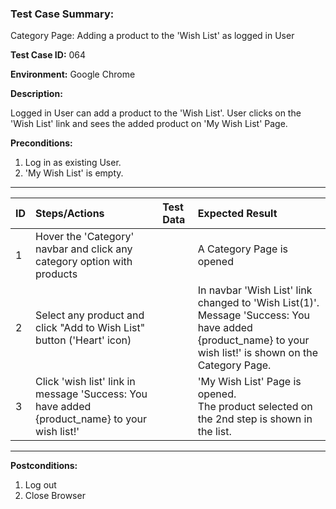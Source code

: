 
### Test Case Summary:

Category Page: Adding a product to the 'Wish List' as logged in User

**Test Case ID:** 064

**Environment:** Google Chrome

**Description:**

Logged in User can add a product to the 'Wish List'. User clicks on the 'Wish List' link and sees the added product on 'My Wish List' Page.

**Preconditions:**
1. Log in as existing User.
2. 'My Wish List' is empty.

---

|      ID       | Steps/Actions |  Test Data  | Expected Result |
| ------------- |:------------- | :---------  | :-------------- |
|       1       | Hover the 'Category' navbar and click any category option with products |             | A Category Page is opened |
|       2       | Select any product  and click "Add to Wish List" button ('Heart' icon) |             | In navbar 'Wish List' link changed to 'Wish List(1)'.<br> Message 'Success: You have added {product_name} to your wish list!' is shown on the Category Page. |
|       3       | Click 'wish list' link in message 'Success: You have added {product_name} to your wish list!' |             | 'My Wish List' Page is opened.<br> The product selected on the 2nd step is shown in the list. |

---

**Postconditions:**
1. Log out
2. Close Browser
